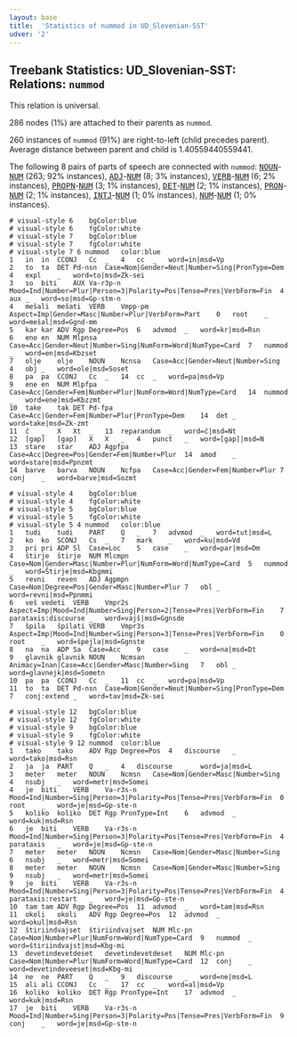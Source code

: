 ```yaml
---
layout: base
title:  'Statistics of nummod in UD_Slovenian-SST'
udver: '2'
---
```


## Treebank Statistics: UD_Slovenian-SST: Relations: `nummod`

This relation is universal.

286 nodes (1%) are attached to their parents as `nummod`.

260 instances of `nummod` (91%) are right-to-left (child precedes parent).
Average distance between parent and child is 1.40559440559441.

The following 8 pairs of parts of speech are connected with `nummod`: <tt><a href="sl_sst-pos-NOUN.html">NOUN</a></tt>-<tt><a href="sl_sst-pos-NUM.html">NUM</a></tt> (263; 92% instances), <tt><a href="sl_sst-pos-ADJ.html">ADJ</a></tt>-<tt><a href="sl_sst-pos-NUM.html">NUM</a></tt> (8; 3% instances), <tt><a href="sl_sst-pos-VERB.html">VERB</a></tt>-<tt><a href="sl_sst-pos-NUM.html">NUM</a></tt> (6; 2% instances), <tt><a href="sl_sst-pos-PROPN.html">PROPN</a></tt>-<tt><a href="sl_sst-pos-NUM.html">NUM</a></tt> (3; 1% instances), <tt><a href="sl_sst-pos-DET.html">DET</a></tt>-<tt><a href="sl_sst-pos-NUM.html">NUM</a></tt> (2; 1% instances), <tt><a href="sl_sst-pos-PRON.html">PRON</a></tt>-<tt><a href="sl_sst-pos-NUM.html">NUM</a></tt> (2; 1% instances), <tt><a href="sl_sst-pos-INTJ.html">INTJ</a></tt>-<tt><a href="sl_sst-pos-NUM.html">NUM</a></tt> (1; 0% instances), <tt><a href="sl_sst-pos-NUM.html">NUM</a></tt>-<tt><a href="sl_sst-pos-NUM.html">NUM</a></tt> (1; 0% instances).


~~~ conllu
# visual-style 6	bgColor:blue
# visual-style 6	fgColor:white
# visual-style 7	bgColor:blue
# visual-style 7	fgColor:white
# visual-style 7 6 nummod	color:blue
1	in	in	CCONJ	Cc	_	4	cc	_	word=in|msd=Vp
2	to	ta	DET	Pd-nsn	Case=Nom|Gender=Neut|Number=Sing|PronType=Dem	4	expl	_	word=to|msd=Zk-sei
3	so	biti	AUX	Va-r3p-n	Mood=Ind|Number=Plur|Person=3|Polarity=Pos|Tense=Pres|VerbForm=Fin	4	aux	_	word=so|msd=Gp-stm-n
4	mešali	mešati	VERB	Vmpp-pm	Aspect=Imp|Gender=Masc|Number=Plur|VerbForm=Part	0	root	_	word=mešal|msd=Ggnd-mm
5	kar	kar	ADV	Rgp	Degree=Pos	6	advmod	_	word=kr|msd=Rsn
6	eno	en	NUM	Mlpnsa	Case=Acc|Gender=Neut|Number=Sing|NumForm=Word|NumType=Card	7	nummod	_	word=en|msd=Kbzset
7	olje	olje	NOUN	Ncnsa	Case=Acc|Gender=Neut|Number=Sing	4	obj	_	word=ole|msd=Soset
8	pa	pa	CCONJ	Cc	_	14	cc	_	word=pa|msd=Vp
9	ene	en	NUM	Mlpfpa	Case=Acc|Gender=Fem|Number=Plur|NumForm=Word|NumType=Card	14	nummod	_	word=ene|msd=Kbzzmt
10	take	tak	DET	Pd-fpa	Case=Acc|Gender=Fem|Number=Plur|PronType=Dem	14	det	_	word=take|msd=Zk-zmt
11	č	_	X	Xt	_	13	reparandum	_	word=č|msd=Nt
12	[gap]	[gap]	X	X	_	4	punct	_	word=[gap]|msd=N
13	stare	star	ADJ	Agpfpa	Case=Acc|Degree=Pos|Gender=Fem|Number=Plur	14	amod	_	word=stare|msd=Ppnzmt
14	barve	barva	NOUN	Ncfpa	Case=Acc|Gender=Fem|Number=Plur	7	conj	_	word=barve|msd=Sozmt

~~~


~~~ conllu
# visual-style 4	bgColor:blue
# visual-style 4	fgColor:white
# visual-style 5	bgColor:blue
# visual-style 5	fgColor:white
# visual-style 5 4 nummod	color:blue
1	tudi	tudi	PART	Q	_	7	advmod	_	word=tut|msd=L
2	ko	ko	SCONJ	Cs	_	7	mark	_	word=ku|msd=Vd
3	pri	pri	ADP	Sl	Case=Loc	5	case	_	word=par|msd=Dm
4	štirje	štirje	NUM	Mlcmpn	Case=Nom|Gender=Masc|Number=Plur|NumForm=Word|NumType=Card	5	nummod	_	word=Štirje|msd=Kbgmmi
5	revni	reven	ADJ	Agpmpn	Case=Nom|Degree=Pos|Gender=Masc|Number=Plur	7	obl	_	word=revni|msd=Ppnmmi
6	veš	vedeti	VERB	Vmpr2s	Aspect=Imp|Mood=Ind|Number=Sing|Person=2|Tense=Pres|VerbForm=Fin	7	parataxis:discourse	_	word=vajš|msd=Ggnsde
7	špila	špilati	VERB	Vmpr3s	Aspect=Imp|Mood=Ind|Number=Sing|Person=3|Tense=Pres|VerbForm=Fin	0	root	_	word=špejla|msd=Ggnste
8	na	na	ADP	Sa	Case=Acc	9	case	_	word=na|msd=Dt
9	glavnik	glavnik	NOUN	Ncmsan	Animacy=Inan|Case=Acc|Gender=Masc|Number=Sing	7	obl	_	word=glavnejk|msd=Sometn
10	pa	pa	CCONJ	Cc	_	11	cc	_	word=pa|msd=Vp
11	to	ta	DET	Pd-nsn	Case=Nom|Gender=Neut|Number=Sing|PronType=Dem	7	conj:extend	_	word=tav|msd=Zk-sei

~~~


~~~ conllu
# visual-style 12	bgColor:blue
# visual-style 12	fgColor:white
# visual-style 9	bgColor:blue
# visual-style 9	fgColor:white
# visual-style 9 12 nummod	color:blue
1	tako	tako	ADV	Rgp	Degree=Pos	4	discourse	_	word=tako|msd=Rsn
2	ja	ja	PART	Q	_	4	discourse	_	word=ja|msd=L
3	meter	meter	NOUN	Ncmsn	Case=Nom|Gender=Masc|Number=Sing	4	nsubj	_	word=metr|msd=Somei
4	je	biti	VERB	Va-r3s-n	Mood=Ind|Number=Sing|Person=3|Polarity=Pos|Tense=Pres|VerbForm=Fin	0	root	_	word=je|msd=Gp-ste-n
5	koliko	koliko	DET	Rgp	PronType=Int	6	advmod	_	word=kuk|msd=Rsn
6	je	biti	VERB	Va-r3s-n	Mood=Ind|Number=Sing|Person=3|Polarity=Pos|Tense=Pres|VerbForm=Fin	4	parataxis	_	word=je|msd=Gp-ste-n
7	meter	meter	NOUN	Ncmsn	Case=Nom|Gender=Masc|Number=Sing	6	nsubj	_	word=metr|msd=Somei
8	meter	meter	NOUN	Ncmsn	Case=Nom|Gender=Masc|Number=Sing	9	nsubj	_	word=metr|msd=Somei
9	je	biti	VERB	Va-r3s-n	Mood=Ind|Number=Sing|Person=3|Polarity=Pos|Tense=Pres|VerbForm=Fin	4	parataxis:restart	_	word=je|msd=Gp-ste-n
10	tam	tam	ADV	Rgp	Degree=Pos	11	advmod	_	word=tam|msd=Rsn
11	okoli	okoli	ADV	Rgp	Degree=Pos	12	advmod	_	word=okul|msd=Rsn
12	štiriindvajset	štiriindvajset	NUM	Mlc-pn	Case=Nom|Number=Plur|NumForm=Word|NumType=Card	9	nummod	_	word=štiriindvajst|msd=Kbg-mi
13	devetindevetdeset	devetindevetdeset	NUM	Mlc-pn	Case=Nom|Number=Plur|NumForm=Word|NumType=Card	12	conj	_	word=devetindeveeset|msd=Kbg-mi
14	ne	ne	PART	Q	_	9	discourse	_	word=ne|msd=L
15	ali	ali	CCONJ	Cc	_	17	cc	_	word=al|msd=Vp
16	koliko	koliko	DET	Rgp	PronType=Int	17	advmod	_	word=kuk|msd=Rsn
17	je	biti	VERB	Va-r3s-n	Mood=Ind|Number=Sing|Person=3|Polarity=Pos|Tense=Pres|VerbForm=Fin	9	conj	_	word=je|msd=Gp-ste-n

~~~


